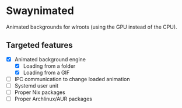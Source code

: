 # Swaynimated

Animated backgrounds for wlroots (using the GPU instead of the CPU).

## Targeted features

  - [X] Animated background engine
    - [X] Loading from a folder
    - [X] Loading from a GIF
  - [ ] IPC communication to change loaded animation
  - [ ] Systemd user unit
  - [ ] Proper Nix packages
  - [ ] Proper Archlinux/AUR packages
